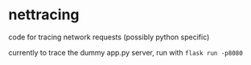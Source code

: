 # nettracing

code for tracing network requests (possibly python specific)

currently to trace the dummy app.py server, run with `flask run -p8080`
